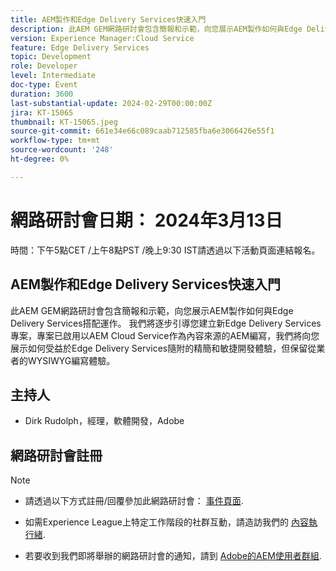 ```yaml
---
title: AEM製作和Edge Delivery Services快速入門
description: 此AEM GEM網路研討會包含簡報和示範，向您展示AEM製作如何與Edge Delivery Services搭配運作。 我們將逐步引導您建立新Edge Delivery Services專案，專案已啟用以AEM Cloud Service作為內容來源的AEM編寫，我們將向您展示如何受益於Edge Delivery Services隨附的精簡和敏捷開發體驗，但保留從業者的WYSIWYG編寫體驗。
version: Experience Manager:Cloud Service
feature: Edge Delivery Services
topic: Development
role: Developer
level: Intermediate
doc-type: Event
duration: 3600
last-substantial-update: 2024-02-29T00:00:00Z
jira: KT-15065
thumbnail: KT-15065.jpeg
source-git-commit: 661e34e66c089caab712585fba6e3066426e55f1
workflow-type: tm+mt
source-wordcount: '248'
ht-degree: 0%

---
```


# 網路研討會日期： 2024年3月13日

時間：下午5點CET /上午8點PST /晚上9:30 IST請透過以下活動頁面連結報名。

## AEM製作和Edge Delivery Services快速入門

此AEM GEM網路研討會包含簡報和示範，向您展示AEM製作如何與Edge Delivery Services搭配運作。 我們將逐步引導您建立新Edge Delivery Services專案，專案已啟用以AEM Cloud Service作為內容來源的AEM編寫，我們將向您展示如何受益於Edge Delivery Services隨附的精簡和敏捷開發體驗，但保留從業者的WYSIWYG編寫體驗。

## 主持人

* Dirk Rudolph，經理，軟體開發，Adobe

## 網路研討會註冊

>[!NOTE]
>
>* 請透過以下方式註冊/回覆參加此網路研討會： [事件頁面](https://adobe.ly/4bz9T0H).
> 
>* 如需Experience League上特定工作階段的社群互動，請造訪我們的 [內容執行緒](https://adobe.ly/3uIj6D7).
>
>* 若要收到我們即將舉辦的網路研討會的通知，請到 [Adobe的AEM使用者群組](https://aem-augs.adobe.com/).
